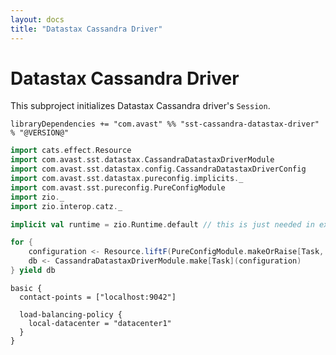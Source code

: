 ```yaml
---
layout: docs
title: "Datastax Cassandra Driver"
---
```


# Datastax Cassandra Driver

This subproject initializes Datastax Cassandra driver's `Session`.

`libraryDependencies += "com.avast" %% "sst-cassandra-datastax-driver" % "@VERSION@"`

```scala mdoc:silent
import cats.effect.Resource
import com.avast.sst.datastax.CassandraDatastaxDriverModule
import com.avast.sst.datastax.config.CassandraDatastaxDriverConfig
import com.avast.sst.datastax.pureconfig.implicits._
import com.avast.sst.pureconfig.PureConfigModule
import zio._
import zio.interop.catz._

implicit val runtime = zio.Runtime.default // this is just needed in example

for {
    configuration <- Resource.liftF(PureConfigModule.makeOrRaise[Task, CassandraDatastaxDriverConfig])
    db <- CassandraDatastaxDriverModule.make[Task](configuration)
} yield db
```

```HOCON
basic {
  contact-points = ["localhost:9042"]

  load-balancing-policy {
    local-datacenter = "datacenter1"
  }
}
```
